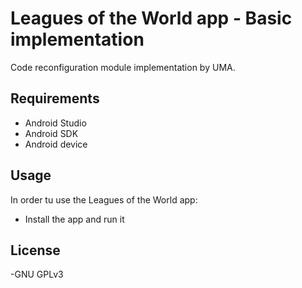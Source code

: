 # Leagues of the World app - Basic implementation

Code reconfiguration module implementation by UMA.

## Requirements

- Android Studio
- Android SDK
- Android device

## Usage

In order tu use the Leagues of the World app:

- Install the app and run it

## License

-GNU GPLv3
